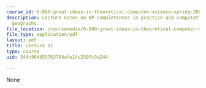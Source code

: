 ```yaml
---
course_id: 6-080-great-ideas-in-theoretical-computer-science-spring-2008
description: Lecture notes on NP-completeness in practice and computational universe
  geography.
file_location: /coursemedia/6-080-great-ideas-in-theoretical-computer-science-spring-2008/344c96d455763764afe14c2597c3d244_lec11.pdf
file_type: application/pdf
layout: pdf
title: Lecture 11
type: course
uid: 344c96d455763764afe14c2597c3d244

---
```

None